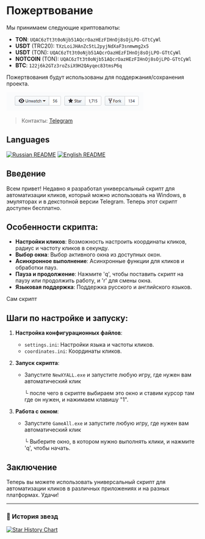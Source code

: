 # Пожертвование

Мы принимаем следующие криптовалюты:

- **TON**: `UQAC6zTt3t0oNjb51AQcrOazHEzFIHnOj8sOjLPO-GTtCyWl`
- **USDT** (TRC20): `TXzLoiJHAnZc5tL2pyjNdXaF3snmwmg2x5`
- **USDT** (TON): `UQAC6zTt3t0oNjb51AQcrOazHEzFIHnOj8sOjLPO-GTtCyWl`
- **NOTCOIN** (TON): `UQAC6zTt3t0oNjb51AQcrOazHEzFIHnOj8sOjLPO-GTtCyWl`
- **BTC**: `122j6k2GTz3roZsiX9H2QAyqec83tmsP6q`

Пожертвования будут использованы для поддержания/сохранения проекта.

<img src="https://github.com/VemLavarALoucaGamers/vlalg-nimbus/blob/main/editable/github-star.gif" alt="nimbus-star" />

> Контакты: [Telegram](https://t.me/kittenwof)

## Languages
[![Russian README](https://raw.githubusercontent.com/hjnilsson/country-flags/master/png100px/ru.png)](README.md) [![English README](https://raw.githubusercontent.com/hjnilsson/country-flags/master/png100px/us.png)](README_EN.md) 

## Введение

Всем привет! Недавно я разработал универсальный скрипт для автоматизации кликов, который можно использовать на Windows, в эмуляторах и в декстопной версии Telegram. Теперь этот скрипт доступен бесплатно.

## Особенности скрипта:

- **Настройки кликов**: Возможность настроить координаты кликов, радиус и частоту кликов в секунду.
- **Выбор окна**: Выбор активного окна из доступных окон.
- **Асинхронное выполнение**: Асинхронные функции для кликов и обработки пауз.
- **Пауза и продолжение**: Нажмите 'q', чтобы поставить скрипт на паузу или продолжить работу, и 'r' для смены окна.
- **Языковая поддержка**: Поддержка русского и английского языков.

Сам скрипт

## Шаги по настройке и запуску:

1. **Настройка конфигурационных файлов**:
   - `settings.ini`: Настройки языка и частоты кликов.
   - `coordinates.ini`: Координаты кликов.

2. **Запуск скрипта**:
   - Запустите `NewXYALL.exe` и запустите любую игру, где нужен вам автоматический клик
     
      └  после чего в скрипте выбираем это окно и ставим курсор там где он нужен, и нажимаем клавишу "1".

3. **Работа с окном**:
   - Запустите `GameAll.exe` и запустите любую игру, где нужен вам автоматический клик
     
      └  Выберите окно, в котором нужно выполнять клики, и нажмите 'q', чтобы начать.

## Заключение

Теперь вы можете использовать универсальный скрипт для автоматизации кликов в различных приложениях и на разных платформах. Удачи!

---

### 🌟 История звезд

[![Star History Chart](https://api.star-history.com/svg?repos=ilfae/ClickerGameAll&type=Date)](https://star-history.com/#ilfae/ClickerGameAll&Date)
